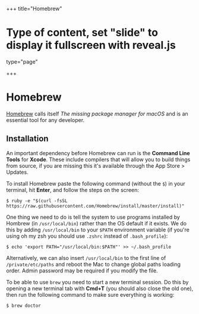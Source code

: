 +++
title="Homebrew"
# Type of content, set "slide" to display it fullscreen with reveal.js
type="page"

+++


# Homebrew
[Homebrew](https://brew.sh/) calls itself _The missing package manager for macOS_ and is an essential tool for any developer.

## Installation
An important dependency before Homebrew can run is the **Command Line Tools** for **Xcode**. These include compilers that will allow you to build things from source, if you are missing this it's available through the App Store > Updates.

To install Homebrew paste the following command (without the `$`) in your terminal, hit **Enter**, and follow the steps on the screen:

    $ ruby -e "$(curl -fsSL https://raw.githubusercontent.com/Homebrew/install/master/install)"

One thing we need to do is tell the system to use programs installed by Hombrew (in `/usr/local/bin`) rather than the OS default if it exists. We do this by adding `/usr/local/bin` to your `$PATH` environment variable (if you're using oh my zsh you should use `.zshrc` instead of `.bash_profile`):

    $ echo 'export PATH="/usr/local/bin:$PATH"' >> ~/.bash_profile

Alternatively, we can also insert `/usr/local/bin` to the first line of `/private/etc/paths` and reboot the Mac to change global paths loading order. Admin password may be required if you modify the file.

To be able to use `brew` you need to start a new terminal session. Do this by opening a new terminal tab with **Cmd+T** (you should also close the old one), then run the following command to make sure everything is working:

    $ brew doctor
